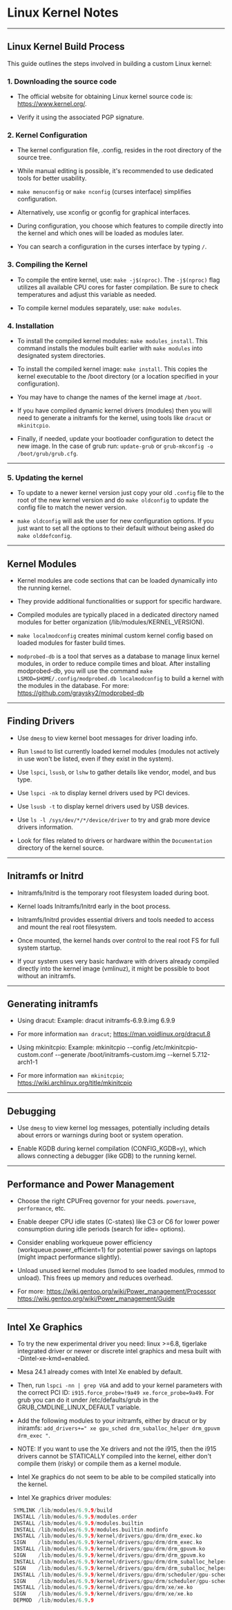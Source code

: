 # Linux Kernel Notes

---

## Linux Kernel Build Process

This guide outlines the steps involved in building a custom Linux kernel:

### 1. Downloading the source code

* The official website for obtaining Linux kernel source code is: https://www.kernel.org/.

* Verify it using the associated PGP signature.

### 2. Kernel Configuration

* The kernel configuration file, .config, resides in the root directory of the source tree.

* While manual editing is possible, it's recommended to use dedicated tools for better usability.

* `make menuconfig` or `make nconfig` (curses interface) simplifies configuration.

* Alternatively, use xconfig or gconfig for graphical interfaces.

* During configuration, you choose which features to compile directly into the
  kernel and which ones will be loaded as modules later.

* You can search a configuration in the curses interface by typing `/`.

### 3. Compiling the Kernel

* To compile the entire kernel, use: `make -j$(nproc)`. The `-j$(nproc)` flag 
  utilizes all available CPU cores for faster compilation. Be sure to check 
  temperatures and adjust this variable as needed.

* To compile kernel modules separately, use: `make modules`.

### 4. Installation

* To install the compiled kernel modules: `make modules_install`. This command 
  installs the modules built earlier with `make modules` into designated system directories.

* To install the compiled kernel image: `make install`. This copies the kernel 
  executable to the /boot directory (or a location specified in your configuration).

* You may have to change the names of the kernel image at `/boot`.

* If you have compiled dynamic kernel drivers (modules) then you will need to 
  generate a initramfs for the kernel, using tools like `dracut` or `mkinitcpio`.

* Finally, if needed, update your bootloader configuration to detect the new 
  image. In the case of grub run: `update-grub` or `grub-mkconfig -o /boot/grub/grub.cfg`.

---

### 5. Updating the kernel

* To update to a newer kernel version just copy your old `.config` file to the root
  of the new kernel version and do `make oldconfig` to update the config file to match the newer version.

* `make oldconfig` will ask the user for new configuration options. If you just want
  to set all the options to their default without being asked do `make olddefconfig`.

---

## Kernel Modules

* Kernel modules are code sections that can be loaded dynamically into the running kernel.

* They provide additional functionalities or support for specific hardware.

* Compiled modules are typically placed in a dedicated directory named modules for better organization
  (/lib/modules/KERNEL_VERSION).

* `make localmodconfig` creates minimal custom kernel config based on loaded modules for faster build times.

* `modprobed-db` is a tool that serves as a database to manage linux kernel modules,
  in order to reduce compile times and bloat. After installing modprobed-db, you
  will use the command `make LSMOD=$HOME/.config/modprobed.db localmodconfig` to
  build a kernel with the modules in the database. For more: https://github.com/graysky2/modprobed-db

---

## Finding Drivers

* Use `dmesg` to view kernel boot messages for driver loading info.

* Run `lsmod` to list currently loaded kernel modules (modules not actively in
  use won't be listed, even if they exist in the system).

* Use `lspci`, `lsusb`, or `lshw` to gather details like vendor, model, and bus type.

* Use `lspci -nk` to display kernel drivers used by PCI devices.

* Use `lsusb -t` to display kernel drivers used by USB devices.

* Use `ls -l /sys/dev/*/*/device/driver` to try and grab more device drivers information.

* Look for files related to drivers or hardware within the `Documentation` directory of the kernel source.

---

## Initramfs or Initrd

* Initramfs/Initrd is the temporary root filesystem loaded during boot.

* Kernel loads Initramfs/Initrd early in the boot process.

* Initramfs/Initrd provides essential drivers and tools needed to access and mount the real root filesystem.

* Once mounted, the kernel hands over control to the real root FS for full system startup.

* If your system uses very basic hardware with drivers already compiled directly 
  into the kernel image (vmlinuz), it might be possible to boot without an initramfs.

---

## Generating initramfs

* Using dracut: Example: dracut initramfs-6.9.9.img 6.9.9

* For more information `man dracut`; https://man.voidlinux.org/dracut.8

* Using mkinitcpio: Example: mkinitcpio --config /etc/mkinitcpio-custom.conf --generate /boot/initramfs-custom.img --kernel 5.7.12-arch1-1

* For more information `man mkinitcpio`; https://wiki.archlinux.org/title/mkinitcpio

---

## Debugging

* Use `dmesg` to view kernel log messages, potentially including details about 
  errors or warnings during boot or system operation.

* Enable KGDB during kernel compilation (CONFIG_KGDB=y), which allows connecting 
  a debugger (like GDB) to the running kernel.

---

## Performance and Power Management

* Choose the right CPUFreq governor for your needs. `powersave`, `performance`, etc.

* Enable deeper CPU idle states (C-states) like C3 or C6 for lower power consumption 
  during idle periods (search for idle= options).

* Consider enabling workqueue power efficiency (workqueue.power_efficient=1) for 
  potential power savings on laptops (might impact performance slightly).

* Unload unused kernel modules (lsmod to see loaded modules, rmmod to unload). This 
  frees up memory and reduces overhead.

* For more: https://wiki.gentoo.org/wiki/Power_management/Processor
            https://wiki.gentoo.org/wiki/Power_management/Guide

---

## Intel Xe Graphics

* To try the new experimental driver you need: linux >=6.8, tigerlake integrated
  driver or newer or discrete intel graphics and mesa built with -Dintel-xe-kmd=enabled.

* Mesa 24.1 already comes with Intel Xe enabled by default.

* Then, run `lspci -nn | grep VGA` and add to your kernel parameters with the correct
  PCI ID: `i915.force_probe=!9a49 xe.force_probe=9a49`. For grub you can do it
  under /etc/defaults/grub in the GRUB_CMDLINE_LINUX_DEFAULT variable.

* Add the following modules to your initramfs, either by dracut or by iniramfs:
  `add_drivers+=" xe gpu_sched drm_suballoc_helper drm_gpuvm drm_exec "`.

* NOTE: If you want to use the Xe drivers and not the i915, then the i915 drivers
  cannot be STATICALLY compiled into the kernel, either don't compile them (risky)
  or compile them as a kernel module.

* Intel Xe graphics do not seem to be able to be compiled statically into the kernel.

* Intel Xe graphics driver modules:
```c
  SYMLINK /lib/modules/6.9.9/build
  INSTALL /lib/modules/6.9.9/modules.order
  INSTALL /lib/modules/6.9.9/modules.builtin
  INSTALL /lib/modules/6.9.9/modules.builtin.modinfo
  INSTALL /lib/modules/6.9.9/kernel/drivers/gpu/drm/drm_exec.ko
  SIGN    /lib/modules/6.9.9/kernel/drivers/gpu/drm/drm_exec.ko
  INSTALL /lib/modules/6.9.9/kernel/drivers/gpu/drm/drm_gpuvm.ko
  SIGN    /lib/modules/6.9.9/kernel/drivers/gpu/drm/drm_gpuvm.ko
  INSTALL /lib/modules/6.9.9/kernel/drivers/gpu/drm/drm_suballoc_helper.ko
  SIGN    /lib/modules/6.9.9/kernel/drivers/gpu/drm/drm_suballoc_helper.ko
  INSTALL /lib/modules/6.9.9/kernel/drivers/gpu/drm/scheduler/gpu-sched.ko
  SIGN    /lib/modules/6.9.9/kernel/drivers/gpu/drm/scheduler/gpu-sched.ko
  INSTALL /lib/modules/6.9.9/kernel/drivers/gpu/drm/xe/xe.ko
  SIGN    /lib/modules/6.9.9/kernel/drivers/gpu/drm/xe/xe.ko
  DEPMOD  /lib/modules/6.9.9
```
